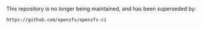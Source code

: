 This repository is no longer being maintained, and has been superseded by:

    https://github.com/openzfs/openzfs-ci

